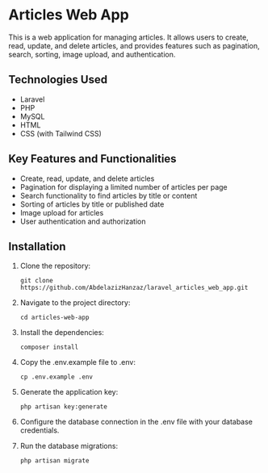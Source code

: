 # Articles Web App

This is a web application for managing articles. It allows users to create, read, update, and delete articles, and provides features such as pagination, search, sorting, image upload, and authentication.

## Technologies Used

- Laravel
- PHP
- MySQL
- HTML
- CSS (with Tailwind CSS)

## Key Features and Functionalities

- Create, read, update, and delete articles
- Pagination for displaying a limited number of articles per page
- Search functionality to find articles by title or content
- Sorting of articles by title or published date
- Image upload for articles
- User authentication and authorization

## Installation

1. Clone the repository:

   ```shell
   git clone https://github.com/AbdelazizHanzaz/laravel_articles_web_app.git
   
2. Navigate to the project directory:

   ```shell
   cd articles-web-app

3. Install the dependencies:

   ```shell
   composer install
   
4. Copy the .env.example file to .env:

   ```shell
   cp .env.example .env

5. Generate the application key:
   
    ```shell
   php artisan key:generate
    
6. Configure the database connection in the .env file with your database credentials.

7. Run the database migrations:

     ```shell
   php artisan migrate
   
